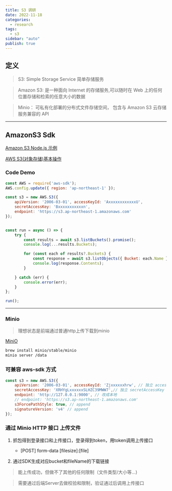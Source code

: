 ```yaml
---
title: S3 调研
date: 2022-11-18
categories:
  - research
tags:
  - s3
sidebar: "auto"
publish: true
---
```


## 定义

> S3: Simple Storage Service 简单存储服务

> Amazon S3: 是一种面向 Internet 的存储服务,可以随时在 Web 上的任何位置存储和检索的任意大小的数据

> Minio： 可私有化部署的分布式文件存储空间， 包含与 Amazon S3 云存储服务兼容的 API 

---

## AmazonS3 Sdk 

[Amazon S3 Node.js 示例](https://docs.aws.amazon.com/zh_cn/sdk-for-javascript/v2/developer-guide/s3-node-examples.html)

[AWS S3(对象存储)基本操作](https://andyli.blog.csdn.net/article/details/80697920?spm=1001.2101.3001.6661.1&utm_medium=distribute.pc_relevant_t0.none-task-blog-2%7Edefault%7EBlogCommendFromBaidu%7ERate-1-80697920-blog-109810364.pc_relevant_vip_default&depth_1-utm_source=distribute.pc_relevant_t0.none-task-blog-2%7Edefault%7EBlogCommendFromBaidu%7ERate-1-80697920-blog-109810364.pc_relevant_vip_default&utm_relevant_index=1)

### Code Demo 

```js
const AWS = require('aws-sdk');
AWS.config.update({ region: 'ap-northeast-1' });

const s3 = new AWS.S3({
    apiVersion: '2006-03-01', accessKeyId: 'AxxxxxxxxxxxxU',
    secretAccessKey: 'Bxxxxxxxxxxxn',
    endpoint: 'https://s3.ap-northeast-1.amazonaws.com'
});


const run = async () => {
    try {
        const results = await s3.listBuckets().promise();
        console.log(...results.Buckets);

        for (const each of results?.Buckets) {
            const response = await s3.listObjects({ Bucket: each.Name }).promise();
            console.log(response.Contents);
        }

    } catch (err) {
        console.error(err);
    }
};

run();
```
---

### Minio

> 理想状态是前端通过普通http上传下载到minio

[MiniO](http://docs.minio.org.cn/docs/)

``` bash
brew install minio/stable/minio
minio server /data
```

### 可兼容 aws-sdk 方式

``` js
const s3 = new AWS.S3({
    apiVersion: '2006-03-01', accessKeyId: 'Zjxxxxxxhrw', // 独立 accessKeyId
    secretAccessKey: 'XRHYgLxxxxxxSLHZC39MWW7',// 独立 secretAccessKey
    endpoint: 'http://127.0.0.1:9000', // 改成本地
    // endpoint: 'https://s3.ap-northeast-1.amazonaws.com'    
    s3ForcePathStyle: true, // append
    signatureVersion: 'v4' // append
});
```

### 通过 Minio HTTP 接口 上传文件

1. 抓包得到登录接口和上传接口，登录得到token，用token调用上传接口
   - [POST] form-data [filesize]:[file]

2. 通过SDK生成对应bucket和fileName的下载链接

> 能上传成功，但做不了其他的任何限制（文件类型/大小等...)

> 需要通过后端Server去做校验和限制，验证通过后调用上传接口